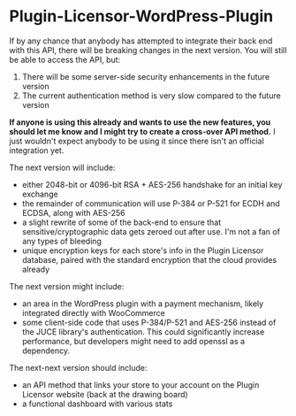 # Plugin-Licensor-WordPress-Plugin
If by any chance that anybody has attempted to integrate their back end with this API, there will be breaking changes in the next version. You will still be able to access the API, but:
1) There will be some server-side security enhancements in the future version
2) The current authentication method is very slow compared to the future version

**If anyone is using this already and wants to use the new features, you should let me know and I might try to create a cross-over API method.** I just wouldn't expect anybody to be using it since there isn't an official integration yet.

The next version will include:
* either 2048-bit or 4096-bit RSA + AES-256 handshake for an initial key exchange
* the remainder of communication will use P-384 or P-521 for ECDH and ECDSA, along with AES-256
* a slight rewrite of some of the back-end to ensure that sensitive/cryptographic data gets zeroed out after use. I'm not a fan of any types of bleeding
* unique encryption keys for each store's info in the Plugin Licensor database, paired with the standard encryption that the cloud provides already

The next version might include:
* an area in the WordPress plugin with a payment mechanism, likely integrated directly with WooCommerce
* some client-side code that uses P-384/P-521 and AES-256 instead of the JUCE library's authentication. This could significantly increase performance, but developers might need to add openssl as a dependency.

The next-next version should include:
* an API method that links your store to your account on the Plugin Licensor website (back at the drawing board)
* a functional dashboard with various stats
